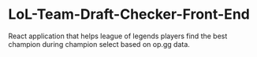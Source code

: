 # LoL-Team-Draft-Checker-Front-End
React application that helps league of legends players find the best champion during champion select based on op.gg data.
